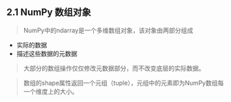 ## 2.1 NumPy 数组对象
> NumPy中的ndarray是一个多维数组对象，该对象由两部分组成
- 实际的数据
- 描述这些数据的元数据

> 大部分的数组操作仅仅修改元数据部分，而不改变底层的实际数据。

> 数组的shape属性返回一个元组（tuple），元组中的元素即为NumPy数组每一个维度上的大小。
